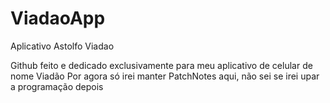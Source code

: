 # ViadaoApp
Aplicativo Astolfo Viadao

Github feito e dedicado exclusivamente para meu aplicativo de celular de nome Viadão
Por agora só irei manter PatchNotes aqui, não sei se irei upar a programação depois
